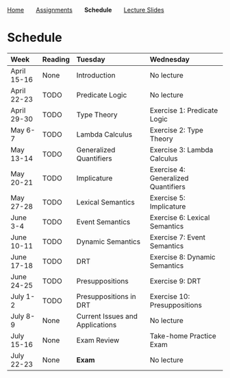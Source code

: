 [Home](https://mjs227.github.io/courses/semantic-theory-25/)&emsp;&emsp;[Assignments](https://mjs227.github.io/courses/semantic-theory-25/assignments/)&emsp;&emsp;**Schedule**&emsp;&emsp;[Lecture Slides](https://mjs227.github.io/courses/semantic-theory-25/lecture-slides/)
# Schedule
| Week | Reading | Tuesday | Wednesday |
| :--- | :--- | :--- | :--- |
| April 15-16 | None | Introduction | No lecture |
| April 22-23 | TODO | Predicate Logic | No lecture |
| April 29-30 | TODO | Type Theory | Exercise 1: Predicate Logic |
| May 6-7 | TODO | Lambda Calculus | Exercise 2: Type Theory |
| May 13-14 | TODO | Generalized Quantifiers | Exercise 3: Lambda Calculus |
| May 20-21 | TODO | Implicature | Exercise 4: Generalized Quantifiers |
| May 27-28 | TODO | Lexical Semantics | Exercise 5: Implicature |
| June 3-4 | TODO | Event Semantics | Exercise 6: Lexical Semantics |
| June 10-11| TODO | Dynamic Semantics | Exercise 7: Event Semantics |
| June 17-18 | TODO | DRT | Exercise 8: Dynamic Semantics |
| June 24-25 | TODO | Presuppositions | Exercise 9: DRT |
| July 1-2 | TODO | Presuppositions in DRT | Exercise 10: Presuppositions |
| July 8-9 | None | Current Issues and Applications | No lecture |
| July 15-16 | None | Exam Review | Take-home Practice Exam |
| July 22-23 | None | **Exam** | No lecture |
